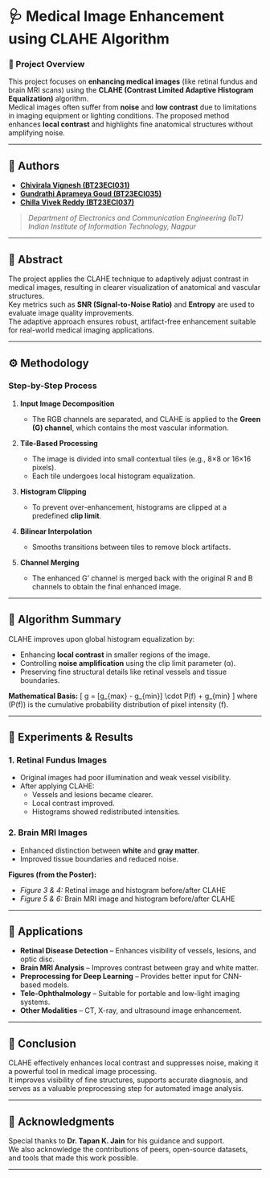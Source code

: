 # 🩺 Medical Image Enhancement using CLAHE Algorithm

### 📘 Project Overview
This project focuses on **enhancing medical images** (like retinal fundus and brain MRI scans) using the **CLAHE (Contrast Limited Adaptive Histogram Equalization)** algorithm.  
Medical images often suffer from **noise** and **low contrast** due to limitations in imaging equipment or lighting conditions. The proposed method enhances **local contrast** and highlights fine anatomical structures without amplifying noise.

---

## 👥 Authors
- [**Chivirala Vignesh (BT23ECI031)**](https://github.com/Vignesh-Chivirala)  
- [**Gundrathi Aprameya Goud (BT23ECI035)**](https://github.com/aprameyagoud)  
- [**Chilla Vivek Reddy (BT23ECI037)**](https://github.com/VrdyEngineered)  
> *Department of Electronics and Communication Engineering (IoT)*  
> *Indian Institute of Information Technology, Nagpur*

---

## 🧠 Abstract
The project applies the CLAHE technique to adaptively adjust contrast in medical images, resulting in clearer visualization of anatomical and vascular structures.  
Key metrics such as **SNR (Signal-to-Noise Ratio)** and **Entropy** are used to evaluate image quality improvements.  
The adaptive approach ensures robust, artifact-free enhancement suitable for real-world medical imaging applications.

---

## ⚙️ Methodology

### Step-by-Step Process
1. **Input Image Decomposition**  
   - The RGB channels are separated, and CLAHE is applied to the **Green (G) channel**, which contains the most vascular information.

2. **Tile-Based Processing**  
   - The image is divided into small contextual tiles (e.g., 8×8 or 16×16 pixels).  
   - Each tile undergoes local histogram equalization.

3. **Histogram Clipping**  
   - To prevent over-enhancement, histograms are clipped at a predefined **clip limit**.

4. **Bilinear Interpolation**  
   - Smooths transitions between tiles to remove block artifacts.

5. **Channel Merging**  
   - The enhanced G’ channel is merged back with the original R and B channels to obtain the final enhanced image.

---

## 🧩 Algorithm Summary

CLAHE improves upon global histogram equalization by:
- Enhancing **local contrast** in smaller regions of the image.
- Controlling **noise amplification** using the clip limit parameter (α).
- Preserving fine structural details like retinal vessels and tissue boundaries.

**Mathematical Basis:**
\[
g = [g_{max} - g_{min}] \cdot P(f) + g_{min}
\]
where \(P(f)\) is the cumulative probability distribution of pixel intensity \(f\).

---

## 🧪 Experiments & Results

### 1. Retinal Fundus Images
- Original images had poor illumination and weak vessel visibility.  
- After applying CLAHE:
  - Vessels and lesions became clearer.
  - Local contrast improved.
  - Histograms showed redistributed intensities.

### 2. Brain MRI Images
- Enhanced distinction between **white** and **gray matter**.
- Improved tissue boundaries and reduced noise.

**Figures (from the Poster):**
- *Figure 3 & 4:* Retinal image and histogram before/after CLAHE  
- *Figure 5 & 6:* Brain MRI image and histogram before/after CLAHE

---

## 🩻 Applications
- **Retinal Disease Detection** – Enhances visibility of vessels, lesions, and optic disc.  
- **Brain MRI Analysis** – Improves contrast between gray and white matter.  
- **Preprocessing for Deep Learning** – Provides better input for CNN-based models.  
- **Tele-Ophthalmology** – Suitable for portable and low-light imaging systems.  
- **Other Modalities** – CT, X-ray, and ultrasound image enhancement.

---

## 🧾 Conclusion
CLAHE effectively enhances local contrast and suppresses noise, making it a powerful tool in medical image processing.  
It improves visibility of fine structures, supports accurate diagnosis, and serves as a valuable preprocessing step for automated image analysis.

---

## 🙏 Acknowledgments
Special thanks to **Dr. Tapan K. Jain** for his guidance and support.  
We also acknowledge the contributions of peers, open-source datasets, and tools that made this work possible.

---


